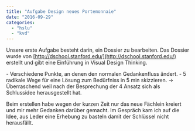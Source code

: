 ```yaml
---
title: "Aufgabe Design neues Portemonnaie"
date: "2016-09-29"
categories: 
  - "hslu"
  - "kvd"
---
```


Unsere erste Aufgabe besteht darin, ein Dossier zu bearbeiten. Das Dossier wurde von [http://dschool.stanford.edu/](http://dschool.stanford.edu/) erstellt und gibt eine Einführung in Visual Design Thinking.

\- Verschiedene Punkte, an denen den normalen Gedankenfluss ändert. - 5 radikale Wege für eine Lösung zum Bedürfniss in 5 min skizzieren. -> Überraschend weil nach der Besprechung der 4 Ansatz sich als Schlussidee herausgestellt hat.

Beim erstellen habe wegen der kurzen Zeit nur das neue Fächlein kreiert und mir mehr Gedanken darüber gemacht. Im Gespräch kam ich auf die Idee, aus Leder eine Erhebung zu basteln damit der Schlüssel nicht herausfällt.

